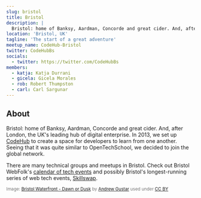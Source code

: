 ```yaml
---
slug: bristol
title: Bristol
description: |
  Bristol: home of Banksy, Aardman, Concorde and great cider. And, after London, the UK's leading hub of digital enterprise. In 2013, we set up CodeHub to create a space for developers to learn from one another. Seeing that it was quite similar to OpenTechSchool, we decided to join the global network.
location: 'Bristol, UK'
tagline: 'The start of a great adventure'
meetup_name: CodeHub-Bristol
twitter: CodeHubBs
socials:
  - twitter: https://twitter.com/CodeHubBs
members:
  - katja: Katja Durrani
  - gicela: Gicela Morales
  - rob: Robert Thumpston
  - carl: Carl Sargunar
---
```


## About

Bristol: home of Banksy, Aardman, Concorde and great cider. And, after London, the UK's leading hub of digital enterprise. In 2013, we set up [CodeHub](https://www.codehub.org.uk) to create a space for developers to learn from one another. Seeing that it was quite similar to OpenTechSchool, we decided to join the global network.

There are many technical groups and meetups in Bristol. Check out Bristol WebFolk's [calendar of tech events](https://bristolwebfolk.github.io/calendar/) and possibly Bristol's longest-running series of web tech events, [Skillswap](https://bristolskillswap.org/).

<span style="color: #777; font-size: smaller">Image: [Bristol Waterfront - Dawn or Dusk](https://www.flickr.com/photos/andrewgustar/11858749486) by [Andrew Gustar](https://www.flickr.com/photos/andrewgustar/) used under [CC BY](https://creativecommons.org/licenses/by/2.0/)</span>
